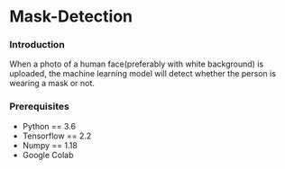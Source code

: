 # Mask-Detection

### Introduction
When a photo of a human face(preferably with white background) is uploaded, the machine learning model will detect whether the person is wearing a mask or not.

### Prerequisites
- Python == 3.6
- Tensorflow == 2.2
- Numpy == 1.18
- Google Colab
